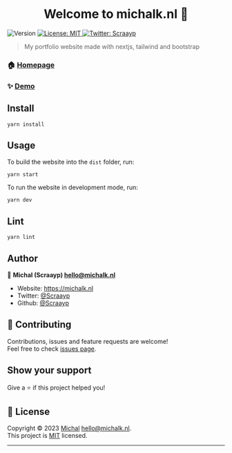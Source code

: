 <h1 align="center">Welcome to michalk.nl 👋</h1>
<p>
  <img alt="Version" src="https://img.shields.io/badge/version-0.1.0-blue.svg?cacheSeconds=2592000" />
  <a href="https://raw.githubusercontent.com/Scraayp/michalk.nl/stable/LICENSE" target="_blank">
    <img alt="License: MIT" src="https://img.shields.io/badge/License-MIT-yellow.svg" />
  </a>
  <a href="https://twitter.com/Scraayp" target="_blank">
    <img alt="Twitter: Scraayp" src="https://img.shields.io/twitter/follow/Scraayp.svg?style=social" />
  </a>
</p>

> My portfolio website made with nextjs, tailwind and bootstrap

### 🏠 [Homepage](https://dev.michalk.nl/)

### ✨ [Demo](https://dev.michalk.nl/)

## Install

```properties
yarn install
```

## Usage

To build the website into the `dist` folder, run:

```properties
yarn start
```

To run the website in development mode, run:

```properties
yarn dev
```

## Lint
```properties
yarn lint
```

## Author

👤 **Michal (Scraayp) <hello@michalk.nl>**

* Website: https://michalk.nl
* Twitter: [@Scraayp](https://twitter.com/Scraayp)
* Github: [@Scraayp](https://github.com/Scraayp)

## 🤝 Contributing

Contributions, issues and feature requests are welcome!<br />Feel free to check [issues page](https://github.com/Scraayp/michalk.nl/issues). 

## Show your support

Give a ⭐️ if this project helped you!

## 📝 License

Copyright © 2023 [Michal](https://github.com/Scraayp) [<hello@michalk.nl>](mailto:hello@michalk.nl).<br />
This project is [MIT](https://raw.githubusercontent.com/Scraayp/michalk.nl/stable/LICENSE) licensed.

***